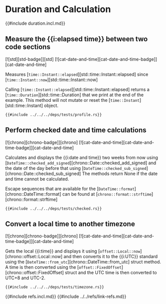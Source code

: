 # Duration and Calculation

{{#include duration.incl.md}}

## Measure the {{i:elapsed time}} between two code sections

[![std][std-badge]][std]  [![cat-date-and-time][cat-date-and-time-badge]][cat-date-and-time]

Measures [`time::Instant::elapsed`][std::time::Instant::elapsed] since [`time::Instant::now`][std::time::Instant::now]

Calling [`time::Instant::elapsed`][std::time::Instant::elapsed] returns a [`time::Duration`][std::time::Duration] that we print at the end of the example. This method will not mutate or reset the [`time::Instant`][std::time::Instant] object.

```rust,editable
{{#include ../../../deps/tests/profile.rs}}
```

## Perform checked date and time calculations

[![chrono][chrono-badge]][chrono]  [![cat-date-and-time][cat-date-and-time-badge]][cat-date-and-time]

Calculates and displays the {{i:date and time}} two weeks from now using
[`DateTime::checked_add_signed`][chrono::Date::checked_add_signed] and the date of the day before that using
[`DateTime::checked_sub_signed`][chrono::Date::checked_sub_signed] The methods return None if the date and time cannot be calculated.

Escape sequences that are available for the
[`DateTime::format`][chrono::DateTime::format] can be found at [`chrono::format::strftime`][chrono::format::strftime]

```rust,editable
{{#include ../../../deps/tests/checked.rs}}
```

## Convert a local time to another timezone

[![chrono][chrono-badge]][chrono]  [![cat-date-and-time][cat-date-and-time-badge]][cat-date-and-time]

Gets the local {{i:time}} and displays it using [`offset::Local::now`][chrono::offset::Local::now] and then converts it to the {{i:UTC}} standard using the [`DateTime::from_utc`][chrono::DateTime::from_utc] struct method. A time is then converted using the [`offset::FixedOffset`][chrono::offset::FixedOffset] struct and the UTC time is then converted to UTC+8 and UTC-2.

```rust,editable
{{#include ../../../deps/tests/timezone.rs}}
```

{{#include refs.incl.md}}
{{#include ../../refs/link-refs.md}}
